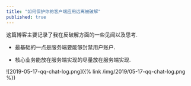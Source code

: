 ```yaml
---
title: "如何保护你的客户端应用远离被破解"
published: true
---
```


这篇博客主要记录了我在反破解方面的一些见闻以及思考.

+ 最基础的一点是服务端要能够封禁用户账户.

+ 核心业务能放在服务端实现的尽量放在服务端实现.

![2019-05-17-qq-chat-log.png]({% link /img/2019/05-17-qq-chat-log.png %})

